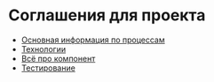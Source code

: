 # Соглашения для проекта

- [Основная информация по процессам](./main-info.md)
- [Технологии](./technology.md)
- [Всё про компонент](./all-about-component.md)
- [Тестирование](./testing.md)
